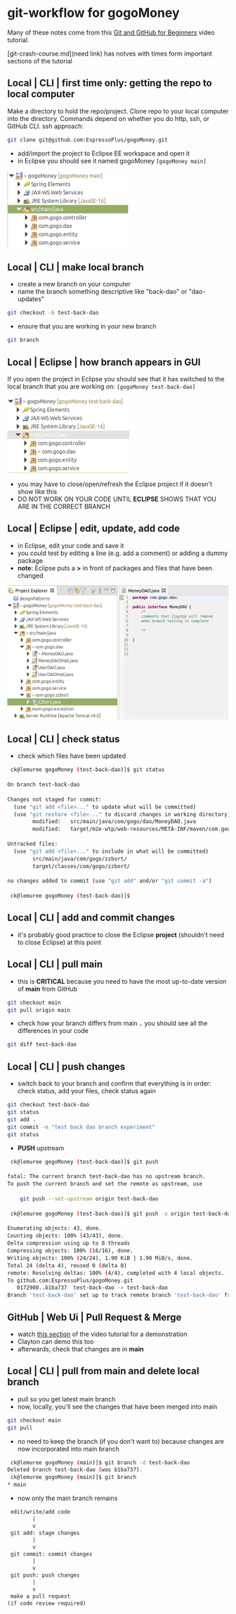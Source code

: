 # git-workflow for gogoMoney
Many of these notes come from this [Git and GitHub for Beginners](https://youtu.be/RGOj5yH7evk?t=1956) video tutorial.

[git-crash-course.md](need link) has notves with times form important sections of the tutorial


## Local | CLI | first time only: getting the repo to local computer
Make a directory to hold the repo/project.
Clone repo to your local computer into the directory.
Commands depend on whether you do http, ssh, or GitHub CLI.
ssh approach:
```bash
git clone git@github.com:EspressoPlus/gogoMoney.git
```
* add/import the project to Eclipse EE workspace and open it
* in Eclipse you should see it named gogoMoney ```[gogoMoney main]```

![gogoMoney_main.png](https://github.com/EspressoPlus/gogo-workflow/blob/main/gogoMoney_main.png)


## Local | CLI | make local branch
* create a new branch on your computer
* name the branch something descriptive like "back-dao" or "dao-updates"
```bash
git checkout -b test-back-dao
```
* ensure that you are working in your new branch
```bash
git branch
```

## Local | Eclipse | how branch appears in GUI
If you open the project in Eclipse you should see that it has switched to the local branch that you are working on: ```[gogoMoney test-back-dao]```

![gogoMoney_test-back-dao.png](https://github.com/EspressoPlus/gogo-workflow/blob/main/gogoMoney_test-back-dao.png)

* you may have to close/open/refresh the Eclipse project if it doesn't show like this
* DO NOT WORK ON YOUR CODE UNTIL **ECLIPSE** SHOWS THAT YOU ARE IN THE CORRECT BRANCH

## Local | Eclipse | edit, update, add code
* in Eclipse, edit your code and save it
* you could test by editing a line (e.g. add a comment) or adding a dummy package
* **note**: Eclipse puts a **>** in front of packages and files that have been changed

![gogoMoney_Eclipse-w-changes.png](https://github.com/EspressoPlus/gogo-workflow/blob/main/gogoMoney_Eclipse-w-changes.png)


## Local | CLI | check status
* check which files have been updated
```bash
 ck@lemuree gogoMoney (test-back-dao)]$ git status

On branch test-back-dao

Changes not staged for commit:
  (use "git add <file>..." to update what will be committed)
  (use "git restore <file>..." to discard changes in working directory)
        modified:   src/main/java/com/gogo/dao/MoneyDAO.java
        modified:   target/m2e-wtp/web-resources/META-INF/maven/com.gogo/gogoMoney/pom.properties

Untracked files:
  (use "git add <file>..." to include in what will be committed)
        src/main/java/com/gogo/zzbort/
        target/classes/com/gogo/zzbort/

no changes added to commit (use "git add" and/or "git commit -a")

 ck@lemuree gogoMoney (test-back-dao)]$ 

```



## Local | CLI | add and commit changes
* it's probably good practice to close the Eclipse **project** (shouldn't need to close Eclipse) at this point


## Local | CLI | pull main
* this is **CRITICAL** because you need to have the most up-to-date version of **main** from GitHub
```bash
git checkout main
git pull origin main
```
* check how your branch differs from main .. you should see all the differences in your code
```bash
git diff test-back-dao
```


## Local | CLI | push changes
* switch back to your branch and confirm that everything is in order: check status, add your files, check status again
```bash
git checkout test-back-dao
git status
git add .
git commit -m "test back dao branch experiment"
git status
```
* **PUSH** upstream 
```bash
 ck@lemuree gogoMoney (test-back-dao)]$ git push

fatal: The current branch test-back-dao has no upstream branch.
To push the current branch and set the remote as upstream, use

    git push --set-upstream origin test-back-dao

 ck@lemuree gogoMoney (test-back-dao)]$ git push -u origin test-back-dao 

Enumerating objects: 43, done.
Counting objects: 100% (43/43), done.
Delta compression using up to 8 threads
Compressing objects: 100% (16/16), done.
Writing objects: 100% (24/24), 1.90 KiB | 1.90 MiB/s, done.
Total 24 (delta 4), reused 0 (delta 0)
remote: Resolving deltas: 100% (4/4), completed with 4 local objects.
To github.com:EspressoPlus/gogoMoney.git
   0172900..b1ba737  test-back-dao -> test-back-dao
Branch 'test-back-dao' set up to track remote branch 'test-back-dao' from 'origin'.
```

## GitHub | Web Ui | Pull Request & Merge
* watch [this section](https://youtu.be/RGOj5yH7evk?t=2675) of the video tutorial for a demonstration
* Clayton can demo this too
* afterwards, check that changes are in **main**


## Local | CLI | pull from main and delete local branch
* pull so you get latest main branch
* now, locally, you'll see the changes that have been merged into main
```bash
git checkout main
git pull
```
* no need to keep the branch (if you don't want to) because changes are now incorporated into main branch
```bash
 ck@lemuree gogoMoney (main)]$ git branch -d test-back-dao
Deleted branch test-back-dao (was b1ba737).
 ck@lemuree gogoMoney (main)]$ git branch 
* main
```
* now only the main branch remains




```
 edit/write/add code 
        |
        v
 git add: stage changes
        |
        v
 git commit: commit changes
        |
        v
 git push: push changes
        |
        v
 make a pull request
(if code review required)
```
